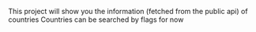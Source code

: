 This project will show you the information (fetched from the public api) of countries 
Countries can be searched by flags for now
